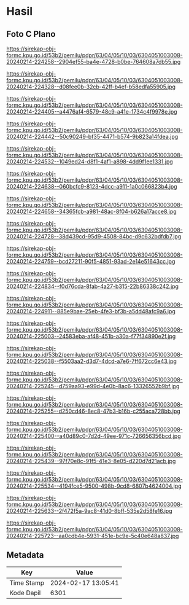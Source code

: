 # Hasil

## Foto C Plano

https://sirekap-obj-formc.kpu.go.id/53b2/pemilu/pdpr/63/04/05/10/03/6304051003008-20240214-224258--2904ef55-ba4e-4728-b0be-764608a7db55.jpg

https://sirekap-obj-formc.kpu.go.id/53b2/pemilu/pdpr/63/04/05/10/03/6304051003008-20240214-224328--d08fee0b-32cb-42ff-b4ef-b58edfa55905.jpg

https://sirekap-obj-formc.kpu.go.id/53b2/pemilu/pdpr/63/04/05/10/03/6304051003008-20240214-224405--a4476af4-6579-48c9-a41e-1734c4f9978e.jpg

https://sirekap-obj-formc.kpu.go.id/53b2/pemilu/pdpr/63/04/05/10/03/6304051003008-20240214-224442--50c90249-bf35-4471-b574-9b823a14fdea.jpg

https://sirekap-obj-formc.kpu.go.id/53b2/pemilu/pdpr/63/04/05/10/03/6304051003008-20240214-224532--1049ed24-d8f1-4af1-a898-4dd9f1ee1331.jpg

https://sirekap-obj-formc.kpu.go.id/53b2/pemilu/pdpr/63/04/05/10/03/6304051003008-20240214-224638--060bcfc9-8123-4dcc-a911-1a0c066823b4.jpg

https://sirekap-obj-formc.kpu.go.id/53b2/pemilu/pdpr/63/04/05/10/03/6304051003008-20240214-224658--34365fcb-a981-48ac-8f04-b626a17acce8.jpg

https://sirekap-obj-formc.kpu.go.id/53b2/pemilu/pdpr/63/04/05/10/03/6304051003008-20240214-224728--38d439cd-95d9-4508-84bc-d9c632bdfdb7.jpg

https://sirekap-obj-formc.kpu.go.id/53b2/pemilu/pdpr/63/04/05/10/03/6304051003008-20240214-224759--bcd27211-90f5-4851-93ad-2e14e51643cc.jpg

https://sirekap-obj-formc.kpu.go.id/53b2/pemilu/pdpr/63/04/05/10/03/6304051003008-20240214-224834--f0d76cda-8fab-4a27-b315-22b86338c242.jpg

https://sirekap-obj-formc.kpu.go.id/53b2/pemilu/pdpr/63/04/05/10/03/6304051003008-20240214-224911--885e9bae-25eb-4fe3-bf3b-a5dd48afc9a6.jpg

https://sirekap-obj-formc.kpu.go.id/53b2/pemilu/pdpr/63/04/05/10/03/6304051003008-20240214-225003--24583eba-af48-451b-a30a-f77f34890e2f.jpg

https://sirekap-obj-formc.kpu.go.id/53b2/pemilu/pdpr/63/04/05/10/03/6304051003008-20240214-225038--f5503aa2-d3d7-4dcd-a7e6-7ff672cc6e43.jpg

https://sirekap-obj-formc.kpu.go.id/53b2/pemilu/pdpr/63/04/05/10/03/6304051003008-20240214-225245--d759aa93-e99d-4e0b-8ac6-13326552b9bf.jpg

https://sirekap-obj-formc.kpu.go.id/53b2/pemilu/pdpr/63/04/05/10/03/6304051003008-20240214-225255--d250cd46-8ec8-47b3-b16b-c255aca728bb.jpg

https://sirekap-obj-formc.kpu.go.id/53b2/pemilu/pdpr/63/04/05/10/03/6304051003008-20240214-225400--a40d89c0-7d2d-49ee-971c-726656356bcd.jpg

https://sirekap-obj-formc.kpu.go.id/53b2/pemilu/pdpr/63/04/05/10/03/6304051003008-20240214-225439--97f70e8c-91f5-41e3-8e05-d220d7d21acb.jpg

https://sirekap-obj-formc.kpu.go.id/53b2/pemilu/pdpr/63/04/05/10/03/6304051003008-20240214-225534--4194fce5-9500-498b-9cd8-6807b4624004.jpg

https://sirekap-obj-formc.kpu.go.id/53b2/pemilu/pdpr/63/04/05/10/03/6304051003008-20240214-225633--2f472f5a-9ac8-41d0-8bff-535e2d58fe16.jpg

https://sirekap-obj-formc.kpu.go.id/53b2/pemilu/pdpr/63/04/05/10/03/6304051003008-20240214-225723--aa0cdb4e-5931-451e-bc9e-5c40e648a837.jpg


## Metadata

| Key        | Value               |
| ---------- | ------------------- |
| Time Stamp | 2024-02-17 13:05:41 |
| Kode Dapil | 6301                |




